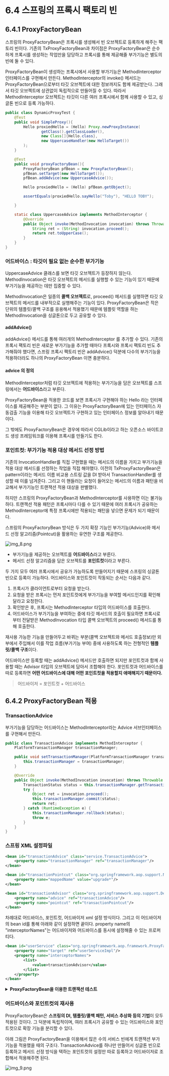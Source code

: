# 6.4 스프링의 프록시 팩토리 빈

## 6.4.1 ProxyFactoryBean

스프링의 ProxyFactoryBean은 프록시를 생성해서 빈 오브젝트로 등록하게 해주는 팩토리 빈이다.
기존의 TxProxyFactoryBean과 차이점은 ProxyFactoryBean은 순수하게 프록시를 생성하는 작업만을 담당하고
프록시를 통해 제공해줄 부가기능은 별도의 빈에 둘 수 있다.

ProxyFactoryBean이 생성하는 프록시에서 사용할 부가기능은 MethodInterceptor 인터페이스를 구현해서 만든다.
MethodInterceptor의 invoke() 메서드는 ProxyFactoryBean으로부터 타깃 오브젝트에 대한 정보까지도 함께 제공받는다.
그래서 타깃 오브젝트에 상관없이 독립적으로 만들어질 수 있다.
따라서 MethodInterceptor 오브젝트는 타깃이 다른 여러 프록시에서 함께 사용할 수 있고, 싱글톤 빈으로 등록 가능하다.

```java
public class DynamicProxyTest {
    @Test
    public void SimpleProxy(){
        Hello proxiedHello = (Hello) Proxy.newProxyInstance(
                getClass().getClassLoader(),
                new Class[]{Hello.class},
                new UppercaseHandler(new HelloTarget())
        );
    }

    @Test
    public void proxyFactoryBean(){
        ProxyFactoryBean pfBean = new ProxyFactoryBean();
        pfBean.setTarget(new HelloTarget());
        pfBean.addAdvice(new UppercaseAdvice());

        Hello proxiedHello = (Hello) pfBean.getObject();

        assertEquals(proxiedHello.sayHello("Toby"), "HELLO TOBY");

    }

    static class UppercaseAdvice implements MethodInterceptor {
        @Override
        public Object invoke(MethodInvocation invocation) throws Throwable {
            String ret = (String) invocation.proceed();
            return ret.toUpperCase();
        }
    }
}

```

### 어드바이스 : 타깃이 필요 없는 순수한 부가기능

UppercaseAdvice 클래스를 보면 타깃 오브젝트가 등장하지 않는다.
MethodInvocation은 타깃 오브젝트의 메서드를 실행할 수 있는 기능이 있기 때문에 부가기능을 제공하는 데만 집중할 수 있다.

MethodInvocation은 일종의 **콜백 오브젝트**로, proceed() 메서드를 실행하면 타깃 오브젝트의 메서드를 내부적으로 실행해주는 기능이 있다.
ProxyFactoryBean은 작은 단위의 템플릿/콜백 구조를 응용해서 적용했기 때문에 템플릿 역할을 하는 MethodInvocation을 싱글톤으로 두고 공유할 수 있다.

#### addAdvice()

addAdvice() 메서드를 통해 여러개의 MethodInterceptor 를 추가할 수 있다.
기존의 프록시 팩토리 빈은 새로운 부가기능을 추가할 때마다 프록시와 프록시 팩토리 빈도 추가해줘야 했다면,
스프링 프록시 팩토리 빈은 addAdvice() 덕분에 다수의 부가기능을 적용하더라도 하나의 ProxyFactoryBean 이면 충분하다.

#### advice 의 정의

MethodInterceptor처럼 타깃 오브젝트에 적용하는 부가기능을 담은 오브젝트를 스프링에서는 **어드바이스**라고 부른다.


ProxyFactoryBean을 적용한 코드를 보면 프록시가 구현해야 하는 Hello 라는 인터페이스를 제공해주는 부분이 없다.
그 이유는 ProxyFactoryBean에 있는 인터페이스 자동검출 기능을 이용해 타깃 오브젝트가 구현하고 있는 인터페이스 정보를 알아내기 때문이다.

그 밖에도 ProxyFactoryBean은 경우에 따라서 CGLib이라고 하는 오픈소스 바이트코드 생성 프레임워크를 이용해 프록시를 만들기도 한다.

### 포인트컷: 부가기능 적용 대상 메서드 선정 방법

기존의 InvocationHandler를 직접 구현했을 때는 메서드의 이름을 가지고 부가기능을 적용 대상 메서드를 선정하는 작업을 직접 해야했다.
이전의 TxProxyFactoryBean은 pattern이라는 메서드 이름 비교용 스트링 값을 DI 받아서 TransactionHandler를 생성할 때 이를 넘겨준다.
그리고 이 핸들러는 요청이 들어오는 메서드의 이름과 패턴을 비교해서 부가기능인 트랜잭션 적용 대상을 판별했다.

하지만 스프링의 ProxyFactoryBean과 MethodInterceptor를 사용하면 이는 불가능하다.
트랜잭션 적용 패턴은 프록시마다 다를 수 있기 때문에 여러 프록시가 공유하는 MethodInterceptor에 특정 프록시에만 적용되는 패턴을 넣으면
문제가 되기 때문이다.

스프링의 ProxyFactoryBean 방식은 두 가지 확장 기능인 부가기능(Advice)와 메서드 선정 알고리즘(Pointcut)을 활용하는 유연한 구조를 제공한다.

![img_8.png](img_8.png)

- 부가기능을 제공하는 오브젝트를 **어드바이스**라고 부른다.
- 메서드 선정 알고리즘을 담은 오브젝트를 **포인트컷**이라고 부른다.

두 가지 모두 여러 프록시에서 공유가 가능하도록 만들어지기 때문에 스프링의 싱글톤 빈으로 등록이 가능하다.
어드바이스와 포인트컷이 작동되는 순서는 다음과 같다.

1. 프록시가 클라이언트로부터 요청을 받는다.
2. 요청을 받은 프록시는 먼저 포인트컷에게 부가기능을 부여할 메서드인지를 확인해달라고 요청한다.
3. 확인받은 후, 프록시는 MethodInterceptor 타입의 어드바이스를 호출한다.
4. 어드바이스가 부가기능을 부여하는 중에 타깃 메서드의 호출이 필요하면 프록시로부터 전달받은 
MethodInvocation 타입 콜백 오브젝트의 proceed() 메서드를 통해 호출한다.

재사용 가능한 기능을 만들어두고 바뀌는 부분(콜백 오브젝트와 메서드 호출정보)만
외부에서 주입해서 이를 작업 흐름(부가기능 부여) 중에 사용하도록 하는 전형적인 **템플릿/콜백 구조**이다.

어드바이스만 등록할 때는 addAdvice() 메서드만 호출하면 되지만 포인트컷과 함께 사용할 때는 Advisor 타입의 오브젝트에 담아서 조합해야 한다.
포인트컷과 어드바이스를 따로 등록하면 **어떤 어드바이스에 대해 어떤 포인트컷을 적용할지 애매해지기 때문이다.**

> 어드바이저 = 포인트컷 + 어드바이스

## 6.4.2 ProxyFactoryBean 적용

### TransactionAdvice

부가기능을 담당하는 어드바이스는 MethodInterceptor라는 Advice 서브인터페이스를 구현해서 만든다.

```java
public class TransactionAdvice implements MethodInterceptor {
    PlatformTransactionManager transactionManager;

    public void setTransactionManager(PlatformTransactionManager transactionManager) {
        this.transactionManager = transactionManager;
    }

    @Override
    public Object invoke(MethodInvocation invocation) throws Throwable {
        TransactionStatus status = this.transactionManager.getTransaction(new DefaultTransactionDefinition());
        try {
            Object ret = invocation.proceed();
            this.transactionManager.commit(status);
            return ret;
        } catch (RuntimeException e) {
            this.transactionManager.rollback(status);
            throw e;
        }
    }
}
```

### 스프링 XML 설정파일



```xml
<bean id="transactionAdvice" class="service.TransactionAdvice">
    <property name="transactionManager" ref="transactionManager"/>
</bean>

<bean id="transactionPointcut" class="org.springframework.aop.support.NameMatchMethodPointcut">
    <property name="mappedName" value="upgrade*"/>
</bean>

<bean id="transactionAdvisor" class="org.springframework.aop.support.DefaultPointcutAdvisor">
    <property name="advice" ref="transactionAdvice"/>
    <property name="pointcut" ref="transactionPointcut"/>
</bean>
```

차례대로 어드바이스, 포인트컷, 어드바이저 xml 설정 방식이다.
그리고 이 어드바이저의 bean id를 통해 아래와 같이 설정하면 끝이다.
property name의 "interceptorNames"는 어드바이저와 어드바이스를 동시에 설정해줄 수 있는 프로퍼티다.

```xml
<bean id="userService" class="org.springframework.aop.framework.ProxyFactoryBean">
    <property name="target" ref="userServiceImpl"/>
    <property name="interceptorNames">
        <list>
            <value>transactionAdvisor</value>
        </list>
    </property>
</bean>
```

<details>
<summary><b>ProxyFactoryBean을 이용한 트랜잭션 테스트</b></summary>
<div markdown="1">

```java
@Test
@DirtiesContext
public void upgradeAllOrNothing() throws Exception {
    TestUserService testUserService = new TestUserService(users.get(3).getId());
    testUserService.setUserDao(userDao);
    testUserService.setMailSender(mailSender);

    ProxyFactoryBean txProxyFactoryBean =
            context.getBean("&userService", ProxyFactoryBean.class);
    txProxyFactoryBean.setTarget(testUserService);
    UserService txUserService = (UserService) txProxyFactoryBean.getObject();

    userDao.deleteAll();
    for (User user : users) userDao.add(user);

    try {
        txUserService.upgradeLevels();
        fail("TestUserServiceException expected");
    } catch (TestUserServiceException e) {

    }
    checkLevel(users.get(1), false);
}
```

</div>
</details>

### 어드바이스와 포인트컷의 재사용

ProxyFactoryBean은 **스프링의 DI, 템플릿/콜백 패턴, 서비스 추상화 등의 기법**이 모두 적용된 것이다.
그 덕분에 독립적이며, 여러 프록시가 공유할 수 있는 어드바이스와 포인트컷으로 확장 기능을 분리할 수 있다.

아래 그림은 ProxyFactoryBean을 이용해서 많은 수의 서비스 빈에게 트랜잭션 부가기능을 적용했을 때의 구조다.
TransactionAdvice를 하나만 만들어서 싱글톤 빈으로 등록하고 메서드 선정 방식을 택하는 포인트컷의 설정만 따로 등록하고
어드바이저로 조합해서 적용해주면 된다.

![img_9.png](img_9.png)

